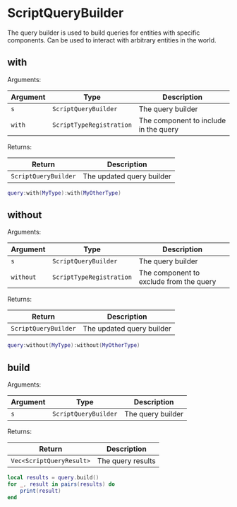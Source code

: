 # ScriptQueryBuilder

The query builder is used to build queries for entities with specific components. Can be used to interact with arbitrary entities in the world.

## with

Arguments:

| Argument | Type | Description |
| --- | --- | --- |
| `s` | `ScriptQueryBuilder` | The query builder |
| `with` | `ScriptTypeRegistration` | The component to include in the query |

Returns:

| Return | Description |
| ---  | --- |
| `ScriptQueryBuilder` | The updated query builder |

```lua
query:with(MyType):with(MyOtherType)
```

## without

Arguments:

| Argument | Type | Description |
| --- | --- | --- |
| `s` | `ScriptQueryBuilder` | The query builder |
| `without` | `ScriptTypeRegistration` | The component to exclude from the query |

Returns:

| Return | Description |
| ---  | --- |
| `ScriptQueryBuilder` | The updated query builder |

```lua
query:without(MyType):without(MyOtherType)
```

## build

Arguments:

| Argument | Type | Description |
| --- | --- | --- |
| `s` | `ScriptQueryBuilder` | The query builder |

Returns:

| Return | Description |
| ---  | --- |
| `Vec<ScriptQueryResult>` | The query results |

```lua
local results = query.build()
for _, result in pairs(results) do
    print(result)
end
```
